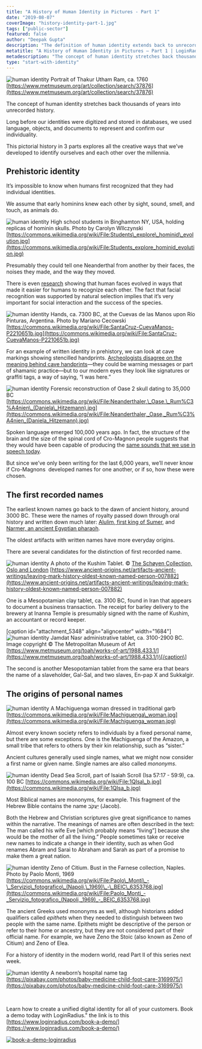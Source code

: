 ```yaml
---
title: "A History of Human Identity in Pictures - Part 1"
date: "2019-08-07"
coverImage: "history-identity-part-1.jpg"
tags: ["public-sector"]
featured: false 
author: "Deepak Gupta"
description: "The definition of human identity extends back to unrecorded history for thousands of years. We used language, artefacts, and records long before our identities were digitised and stored in databases to reflect and affirm our individuality."
metatitle: "A History of Human Identity in Pictures – Part 1 | LoginRadius"
metadescription: "The concept of human identity stretches back thousands of years into unrecorded history. Long before our identities were digitized and stored in databases, we used language, objects, and documents to represent and confirm our individuality."
type: "start-with-identity"
---
```



![human identity](image-1.jpeg) Portrait of Thakur Utham Ram, ca. 1760 [https://www.metmuseum.org/art/collection/search/37876](https://www.metmuseum.org/art/collection/search/37876)

The concept of human identity stretches back thousands of years into unrecorded history. 

Long before our identities were digitized and stored in databases, we used language, objects, and documents to represent and confirm our individuality.

This pictorial history in 3 parts explores all the creative ways that we’ve developed to identify ourselves and each other over the millennia. 

## Prehistoric identity

It’s impossible to know when humans first recognized that they had individual identities.

We assume that early hominins knew each other by sight, sound, smell, and touch, as animals do. 

![human identity](image-2.jpg) High school students in Binghamton NY, USA, holding replicas of hominin skulls. Photo by Carolyn WIlczynski [https://commons.wikimedia.org/wiki/File:Students\_explore\_hominid\_evolution.jpg](https://commons.wikimedia.org/wiki/File:Students_explore_hominid_evolution.jpg)

Presumably they could tell one Neanderthal from another by their faces, the noises they made, and the way they moved. 

There is even [research](https://www.nature.com/articles/ncomms5800) showing that human faces evolved in ways that made it easier for humans to recognize each other. The fact that facial recognition was supported by natural selection implies that it’s very important for social interaction and the success of the species. 

![human identity ](image-3.jpg) Hands, ca. 7300 BC, at the Cuevas de las Manos upon Río Pinturas, Argentina. Photo by Mariano Cecowski [https://commons.wikimedia.org/wiki/File:SantaCruz-CuevaManos-P2210651b.jpg](https://commons.wikimedia.org/wiki/File:SantaCruz-CuevaManos-P2210651b.jpg)

For an example of written identity in prehistory, we can look at cave markings showing stencilled handprints. [Archeologists disagree on the meaning behind cave handprints](https://www.bradshawfoundation.com/news/cave_art_paintings.php?id=The-Secrets-of-Prehistoric-Hand-Paintings)—they could be warning messages or part of shamanic practice—but to our modern eyes they look like signatures or graffiti tags, a way of saying, “I was here.” 

![human identity](image-4.jpg) Forensic reconstruction of Oase 2 skull dating to 35,000 BC [https://commons.wikimedia.org/wiki/File:Neanderthaler,\_Oase,\_Rum%C3%A4nien\_(Daniela\_Hitzemann).jpg](https://commons.wikimedia.org/wiki/File:Neanderthaler,_Oase,_Rum%C3%A4nien_(Daniela_Hitzemann).jpg)

Spoken language emerged 100,000 years ago. In fact, the structure of the brain and the size of the spinal cord of Cro-Magnon people suggests that they would have been capable of producing the [same sounds that we use in speech today](https://australianmuseum.net.au/learn/science/human-evolution/how-do-we-know-if-they-could-speak/).

But since we’ve only been writing for the last 6,000 years, we’ll never know if Cro-Magnons  developed names for one another, or if so, how these were chosen. 

## The first recorded names

The earliest known names go back to the dawn of ancient history, around 3000 BC. These were the names of royalty passed down through oral history and written down much later: [Alulim, first king of Sumer](https://en.wikipedia.org/wiki/Alulim), and [Narmer, an ancient Egyptian pharaoh](https://en.wikipedia.org/wiki/Narmer).

The oldest artifacts with written names have more everyday origins. 

There are several candidates for the distinction of first recorded name. 

![human identity](image-5.jpg) A photo of the Kushim Tablet. © [The Schøyen Collection, Oslo and London](https://www.schoyencollection.com/24-smaller-collections/wine-beer/ms-1717-beer-inanna-uruk) [https://www.ancient-origins.net/artifacts-ancient-writings/leaving-mark-history-oldest-known-named-person-007882](https://www.ancient-origins.net/artifacts-ancient-writings/leaving-mark-history-oldest-known-named-person-007882)

One is a Mesopotamian clay tablet, ca. 3100 BC, found in Iran that appears to document a business transaction. The receipt for barley delivery to the brewery at Inanna Temple is presumably signed with the name of Kushim, an accountant or record keeper.

\[caption id="attachment\_5348" align="aligncenter" width="1684"\]![human identity](https://www.loginradius.com/blog/wp-content/uploads/sites/4/2019/08/pic5.jpg) Jamdat Nasr administrative tablet, ca. 3100-2900 BC. Image copyright © The Metropolitan Museum of Art [https://www.metmuseum.org/toah/works-of-art/1988.433.1/](https://www.metmuseum.org/toah/works-of-art/1988.433.1/)\[/caption\]

The second is another Mesopotamian tablet from the same era that bears the name of a slaveholder, Gal-Sal, and two slaves, En-pap X and Sukkalgir.

## The origins of personal names

![human identity](image-6.jpg) A Machiguenga woman dressed in traditional garb [https://commons.wikimedia.org/wiki/File:Machiguenga\_woman.jpg](https://commons.wikimedia.org/wiki/File:Machiguenga_woman.jpg)

Almost every known society refers to individuals by a fixed personal name, but there are some exceptions. One is the Machiguenga of the Amazon, a small tribe that refers to others by their kin relationship, such as “sister.”

Ancient cultures generally used single names, what we might now consider a first name or given name. Single names are also called _mononyms_. 

![human identity](image-7.jpg) Dead Sea Scroll, part of Isaiah Scroll (Isa 57:17 - 59:9), ca. 100 BC [https://commons.wikimedia.org/wiki/File:1QIsa\_b.jpg](https://commons.wikimedia.org/wiki/File:1QIsa_b.jpg)

Most Biblical names are mononyms, for example. This fragment of the Hebrew Bible contains the name יַעֲקֹב (Jacob). 

Both the Hebrew and Christian scriptures give great significance to names within the narrative. The meanings of names are often described in the text: The man called his wife Eve \[which probably means “living”\] because she would be the mother of all the living.” People sometimes take or receive new names to indicate a change in their identity, such as when God renames Abram and Sarai to Abraham and Sarah as part of a promise to make them a great nation.

![human identity](image-8.jpg) Zeno of Citium. Bust in the Farnese collection, Naples. Photo by Paolo Monti, 1969 [https://commons.wikimedia.org/wiki/File:Paolo\_Monti\_-\_Servizio\_fotografico\_(Napoli,\_1969)\_-\_BEIC\_6353768.jpg](https://commons.wikimedia.org/wiki/File:Paolo_Monti_-_Servizio_fotografico_(Napoli,_1969)_-_BEIC_6353768.jpg)

The ancient Greeks used mononyms as well, although historians added qualifiers called _epithets_ when they needed to distinguish between two people with the same name. Epithets might be descriptive of the person or refer to their home or ancestry, but they are not considered part of their official name. For example, we have Zeno the Stoic (also known as Zeno of Citium) and Zeno of Elea.

For a history of identity in the modern world, read Part II of this series next week. 

![human identity](image-9.jpg) A newborn’s hospital name tag [https://pixabay.com/photos/baby-medicine-child-foot-care-3169975/](https://pixabay.com/photos/baby-medicine-child-foot-care-3169975/)

 

Learn how to create a unified digital identity for all of your customers. Book a demo today with LoginRadius." the link is to this [https://www.loginradius.com/book-a-demo/](https://www.loginradius.com/book-a-demo/)

[![book-a-demo-loginradius](Book-Free-Demo-1024x310.png)](https://www.loginradius.com/book-a-demo/)
